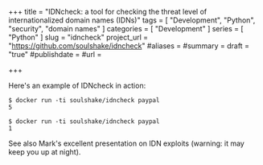 +++
title = "IDNcheck: a tool for checking the threat level of internationalized domain names (IDNs)"
tags = [ "Development", "Python", "security", "domain names" ]
categories = [ "Development" ]
series = [ "Python" ]
slug = "idncheck"
project_url = "https://github.com/soulshake/idncheck"
#aliases = 
#summary = 
draft = "true"
#publishdate =
#url = 

+++

Here's an example of IDNcheck in action:

```
$ docker run -ti soulshake/idncheck paypаl
5
```

```
$ docker run -ti soulshake/idncheck paypal
1
```

See also Mark's excellent presentation on IDN exploits (warning: it may keep you up at night).
